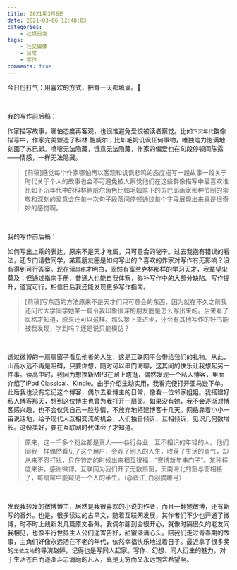 ```yaml
---
title: 2021年3月6日
date: 2021-03-06 12:48:03
categories: 
    - 社媒日常
tags: 
    - 社交媒体
    - 日常
    - 写作
comments: true
---
```


今日份打气：用喜欢的方式，把每一天都填满。🌺

&nbsp;

我的写作前后稿：

作家描写故事，哪怕态度再客观，也很难避免爱恨被读者察觉。比如`下沉年代`群像描写中，作家完美塑造了科林·鲍威尔；比如毛姆讥讽任何事物，唯独笔力饱满地刻画了苏巴郎。喷嚏无法隐藏，饿意无法隐藏，作家的偏爱也在句段停顿间陈露——情感，一样无法隐藏。
>[前稿]感觉每个作家哪怕再以客观和讥讽悲鸣的态度描写一段故事一段关于时代关于个人的故事也会不可避免被人察觉他们在这些群像描写中最喜欢谁比如下沉年代中的科林鲍威尔角色比如毛姆笔下的苏巴郎画家那种节制的崇敬和深刻的爱意会在每一次句子段落间停顿通过每个字段展现出来真是很奇妙的感觉啊。

&nbsp;

我的写作前后稿：

如何写出上乘的表达，原来不是天才唯属，只可意会的秘辛。过去我抱有错误的看法，还专门请教同学，某篇朋友圈是如何写出的？喜欢的作家对写作有无影响？没有得到可行答案。现在读`风格`才明白，固然有富兰克林那样的学习天才，我辈望尘莫及；但通过指南手册，普通人也能自我体察，弥补写作中的大部分缺陷。写作提升，道宽可行，相信日后我还能发现更多写作指南。
>[前稿]写东西的方法原来不是天才们只可意会的东西，因为就在不久之前我还问过大学同学她某一篇令我印象很深的朋友圈是怎么写出来的。后来看了风格才知道，原来还可以这样。那么接下来进步，还会有其他写作的好书能被我发现，学到吗？还是说只能模仿？

&nbsp;

透过微博的一扇扇窗子看见他者的人生，这是互联网平台带给我们的礼物。从此，山高水远不再是阻碍，只要你想，随时可以串门海聊，这其间的快乐让我想起另一件事。读高中时，我因为想换新MP3在网上瞎逛，偶然发现一个私人博客，里面介绍了iPod Classical、Kindle。由于介绍生动实用，我看完便打开亚马逊下单。此后我也没有忘记这个博客，偶尔去看博主的日常，像看一位邻家姐姐。我搭建好私人博客那天，想到这位博主也曾为我打开一扇窗。如果没有她，我不会逐渐对博客感兴趣，也不会仅凭自己一腔热情，不放弃地搭建博客十几天。网络靠着小小一亩说话地，给予现代人互相交流的机会，人们独自倾诉、互相倾诉，见识几何数增长。这份美好，要在互联网时代体会了才知道。
>原来，这一千多个粉丝都是真人——各行各业，互不相识的年轻的人。他们同我一样偶然看见了这个用户，旁观了别人的人生，收获了生活的勇气，却从来不忍打扰，只在特定的时候出来相互祝福，“赛博新年串门子”。某种程度来讲，感谢微博。互联网为我们开了无数扇窗，天南海北的窗与窗相接了，每扇窗中能窥见一个人的半生。（@晋江_白羽摘雕弓）

&nbsp;

发现我转发的微博博主，居然是我很喜欢的小说的作者，而且一翻她微博，还有新写的番外。也是，很多读过的古早文，随着互联网发展，其作者们不少也开通了微博，时不时上线新发几篇原文番外。我偶尔翻到会很开心，就像时隔很久的老友同我相见，也像平行世界主人公们遥寄告好，甜蜜溢满心头。陪我们走过青春期的故事，主角们好像永远活在不老的年代，依然幸福快乐地过着日子。最近拿了很多奖的`无依之地`的导演赵婷，记得也是写同人起家。写作、幻想、同人衍生的魅力，对于生活苍白而逐渐斗志消磨的凡人，真是无穷而又永远饱含希望啊。